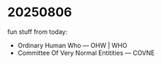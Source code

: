 # 20250806

fun stuff from today:

* Ordinary Human Who — OHW | WHO
* Committee Of Very Normal Entitities — COVNE
